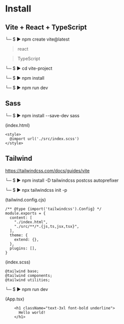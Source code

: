 # Install

## Vite + React + TypeScript

└─ $ ▶ npm create vite@latest

> react

> TypeScript

└─ $ ▶ cd vite-project

└─ $ ▶ npm install

└─ $ ▶ npm run dev

## Sass

└─ $ ▶ npm install --save-dev sass

(index.html)
```
<style>
  @import url('./src/index.scss')
</style>
```

## Tailwind

https://tailwindcss.com/docs/guides/vite

└─ $ ▶ npm install -D tailwindcss postcss autoprefixer

└─ $ ▶ npx tailwindcss init -p

(tailwind.config.cjs)

```
/** @type {import('tailwindcss').Config} */
module.exports = {
  content: [
    "./index.html",
    "./src/**/*.{js,ts,jsx,tsx}",
  ],
  theme: {
    extend: {},
  },
  plugins: [],
}
```

(index.scss)

```
@tailwind base;
@tailwind components;
@tailwind utilities;
```

└─ $ ▶ npm run dev

(App.tsx)

```
    <h1 className="text-3xl font-bold underline">
      Hello world!
    </h1>
```
